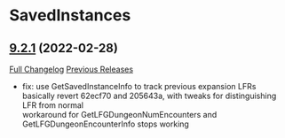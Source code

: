 # SavedInstances

## [9.2.1](https://github.com/SavedInstances/SavedInstances/tree/9.2.1) (2022-02-28)
[Full Changelog](https://github.com/SavedInstances/SavedInstances/commits/9.2.1) [Previous Releases](https://github.com/SavedInstances/SavedInstances/releases)

- fix: use GetSavedInstanceInfo to track previous expansion LFRs  
    basically revert 62ecf70 and 205643a, with tweaks for distinguishing LFR from normal  
    workaround for GetLFGDungeonNumEncounters and GetLFGDungeonEncounterInfo stops working  
